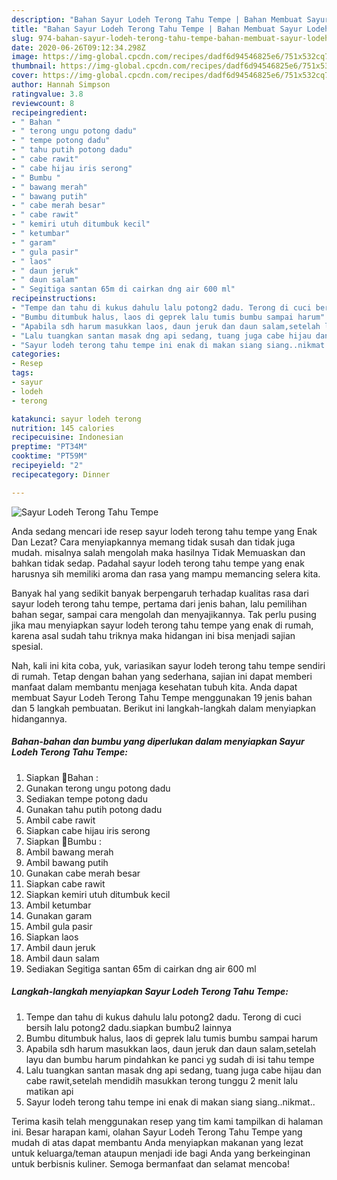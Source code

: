 ```yaml
---
description: "Bahan Sayur Lodeh Terong Tahu Tempe | Bahan Membuat Sayur Lodeh Terong Tahu Tempe Yang Enak Dan Mudah"
title: "Bahan Sayur Lodeh Terong Tahu Tempe | Bahan Membuat Sayur Lodeh Terong Tahu Tempe Yang Enak Dan Mudah"
slug: 974-bahan-sayur-lodeh-terong-tahu-tempe-bahan-membuat-sayur-lodeh-terong-tahu-tempe-yang-enak-dan-mudah
date: 2020-06-26T09:12:34.298Z
image: https://img-global.cpcdn.com/recipes/dadf6d94546825e6/751x532cq70/sayur-lodeh-terong-tahu-tempe-foto-resep-utama.jpg
thumbnail: https://img-global.cpcdn.com/recipes/dadf6d94546825e6/751x532cq70/sayur-lodeh-terong-tahu-tempe-foto-resep-utama.jpg
cover: https://img-global.cpcdn.com/recipes/dadf6d94546825e6/751x532cq70/sayur-lodeh-terong-tahu-tempe-foto-resep-utama.jpg
author: Hannah Simpson
ratingvalue: 3.8
reviewcount: 8
recipeingredient:
- " Bahan "
- " terong ungu potong dadu"
- " tempe potong dadu"
- " tahu putih potong dadu"
- " cabe rawit"
- " cabe hijau iris serong"
- " Bumbu "
- " bawang merah"
- " bawang putih"
- " cabe merah besar"
- " cabe rawit"
- " kemiri utuh ditumbuk kecil"
- " ketumbar"
- " garam"
- " gula pasir"
- " laos"
- " daun jeruk"
- " daun salam"
- " Segitiga santan 65m di cairkan dng air 600 ml"
recipeinstructions:
- "Tempe dan tahu di kukus dahulu lalu potong2 dadu. Terong di cuci bersih lalu potong2 dadu.siapkan bumbu2 lainnya"
- "Bumbu ditumbuk halus, laos di geprek lalu tumis bumbu sampai harum"
- "Apabila sdh harum masukkan laos, daun jeruk dan daun salam,setelah layu dan bumbu harum pindahkan ke panci yg sudah di isi tahu tempe"
- "Lalu tuangkan santan masak dng api sedang, tuang juga cabe hijau dan cabe rawit,setelah mendidih masukkan terong tunggu 2 menit lalu matikan api"
- "Sayur lodeh terong tahu tempe ini enak di makan siang siang..nikmat.."
categories:
- Resep
tags:
- sayur
- lodeh
- terong

katakunci: sayur lodeh terong 
nutrition: 145 calories
recipecuisine: Indonesian
preptime: "PT34M"
cooktime: "PT59M"
recipeyield: "2"
recipecategory: Dinner

---
```



![Sayur Lodeh Terong Tahu Tempe](https://img-global.cpcdn.com/recipes/dadf6d94546825e6/751x532cq70/sayur-lodeh-terong-tahu-tempe-foto-resep-utama.jpg)

Anda sedang mencari ide resep sayur lodeh terong tahu tempe yang Enak Dan Lezat? Cara menyiapkannya memang tidak susah dan tidak juga mudah. misalnya salah mengolah maka hasilnya Tidak Memuaskan dan bahkan tidak sedap. Padahal sayur lodeh terong tahu tempe yang enak harusnya sih memiliki aroma dan rasa yang mampu memancing selera kita.

Banyak hal yang sedikit banyak berpengaruh terhadap kualitas rasa dari sayur lodeh terong tahu tempe, pertama dari jenis bahan, lalu pemilihan bahan segar, sampai cara mengolah dan menyajikannya. Tak perlu pusing jika mau menyiapkan sayur lodeh terong tahu tempe yang enak di rumah, karena asal sudah tahu triknya maka hidangan ini bisa menjadi sajian spesial.




Nah, kali ini kita coba, yuk, variasikan sayur lodeh terong tahu tempe sendiri di rumah. Tetap dengan bahan yang sederhana, sajian ini dapat memberi manfaat dalam membantu menjaga kesehatan tubuh kita. Anda dapat membuat Sayur Lodeh Terong Tahu Tempe menggunakan 19 jenis bahan dan 5 langkah pembuatan. Berikut ini langkah-langkah dalam menyiapkan hidangannya.

<!--inarticleads1-->

##### Bahan-bahan dan bumbu yang diperlukan dalam menyiapkan Sayur Lodeh Terong Tahu Tempe:

1. Siapkan  🥀Bahan :
1. Gunakan  terong ungu potong dadu
1. Sediakan  tempe potong dadu
1. Gunakan  tahu putih potong dadu
1. Ambil  cabe rawit
1. Siapkan  cabe hijau iris serong
1. Siapkan  🥀Bumbu :
1. Ambil  bawang merah
1. Ambil  bawang putih
1. Gunakan  cabe merah besar
1. Siapkan  cabe rawit
1. Siapkan  kemiri utuh ditumbuk kecil
1. Ambil  ketumbar
1. Gunakan  garam
1. Ambil  gula pasir
1. Siapkan  laos
1. Ambil  daun jeruk
1. Ambil  daun salam
1. Sediakan  Segitiga santan 65m di cairkan dng air 600 ml




<!--inarticleads2-->

##### Langkah-langkah menyiapkan Sayur Lodeh Terong Tahu Tempe:

1. Tempe dan tahu di kukus dahulu lalu potong2 dadu. Terong di cuci bersih lalu potong2 dadu.siapkan bumbu2 lainnya
1. Bumbu ditumbuk halus, laos di geprek lalu tumis bumbu sampai harum
1. Apabila sdh harum masukkan laos, daun jeruk dan daun salam,setelah layu dan bumbu harum pindahkan ke panci yg sudah di isi tahu tempe
1. Lalu tuangkan santan masak dng api sedang, tuang juga cabe hijau dan cabe rawit,setelah mendidih masukkan terong tunggu 2 menit lalu matikan api
1. Sayur lodeh terong tahu tempe ini enak di makan siang siang..nikmat..




Terima kasih telah menggunakan resep yang tim kami tampilkan di halaman ini. Besar harapan kami, olahan Sayur Lodeh Terong Tahu Tempe yang mudah di atas dapat membantu Anda menyiapkan makanan yang lezat untuk keluarga/teman ataupun menjadi ide bagi Anda yang berkeinginan untuk berbisnis kuliner. Semoga bermanfaat dan selamat mencoba!
